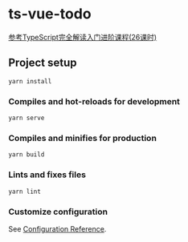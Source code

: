 # ts-vue-todo
[参考TypeScript完全解读入门进阶课程(26课时)](https://www.bilibili.com/video/BV1F7411c7m5?p=25)

## Project setup
```
yarn install
```

### Compiles and hot-reloads for development
```
yarn serve
```

### Compiles and minifies for production
```
yarn build
```

### Lints and fixes files
```
yarn lint
```

### Customize configuration
See [Configuration Reference](https://cli.vuejs.org/config/).
